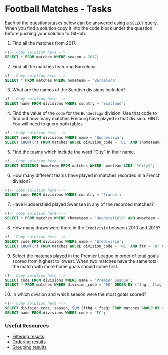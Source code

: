# Football Matches - Tasks

Each of the questions/tasks below can be answered using a `SELECT` query. When you find a solution copy it into the code block under the question before pushing your solution to GitHub.

1) Find all the matches from 2017.

```sql
<!-- Copy solution here -->
SELECT * FROM matches WHERE season = 2017;

```

2) Find all the matches featuring Barcelona.

```sql
<!-- Copy solution here -->
SELECT * FROM matches WHERE hometeam = 'Barcelona';

```

3) What are the names of the Scottish divisions included?

```sql
<!-- Copy solution here -->
SELECT name FROM divisions WHERE country = 'Scotland';

```

4) Find the value of the `code` for the `Bundesliga` division. Use that code to find out how many matches Freiburg have played in that division. HINT: You will need to query both tables

```sql
<!-- Copy solution here -->
SELECT code FROM divisions WHERE name = 'Bundesliga';
SELECT COUNT(*) FROM matches WHERE division_code = 'D1' AND (hometeam = 'Freiburg' OR awayteam = 'Freiburg');

```

5) Find the teams which include the word "City" in their name. 

```sql
<!-- Copy solution here -->
SELECT DISTINCT hometeam FROM matches WHERE hometeam LIKE '%City%';

```

6) How many different teams have played in matches recorded in a French division?

```sql
<!-- Copy solution here -->
SELECT code FROM divisions WHERE country = 'France';

```

7) Have Huddersfield played Swansea in any of the recorded matches?

```sql
<!-- Copy solution here -->
SELECT * FROM matches WHERE (hometeam = 'Huddersfield' AND awayteam = 'Swansea');

```

8) How many draws were there in the `Eredivisie` between 2010 and 2015?

```sql
<!-- Copy solution here -->
SELECT code FROM divisions WHERE name = 'Eredivisie';
SELECT COUNT(*) FROM matches WHERE division_code = 'N1' AND ftr = 'D' AND season BETWEEN 2010 AND 2015;

```

9) Select the matches played in the Premier League in order of total goals scored from highest to lowest. When two matches have the same total the match with more home goals should come first.

```sql
<!-- Copy solution here -->
SELECT code FROM divisions WHERE name = 'Premier League';
SELECT * FROM matches WHERE division_code = 'E0' ORDER BY (fthg _ ftag) DESC

```

10) In which division and which season were the most goals scored?

```sql
<!-- Copy solution here -->
SELECT division_code, season, SUM (fthg + ftag) FROM matches GROUP BY division code, season ORDER BY sum DESC LIMIT
SELECT name FROM divisions WHERE code = 'EC';

```

### Useful Resources

- [Filtering results](https://www.w3schools.com/sql/sql_where.asp)
- [Ordering results](https://www.w3schools.com/sql/sql_orderby.asp)
- [Grouping results](https://www.w3schools.com/sql/sql_groupby.asp)